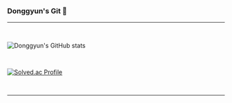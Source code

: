### Donggyun's Git 👋
<hr>
<br/>

![Donggyun's GitHub stats](https://github-readme-stats.vercel.app/api?username=anuraghazra&show_icons=true&theme=dark)

<br/>

[![Solved.ac Profile](http://mazassumnida.wtf/api/v2/generate_badge?boj=rlaehdrbs580)](https://solved.ac/rlaehdrbs580/)

<br/>
<hr>
